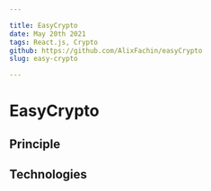 ```yaml
---

title: EasyCrypto
date: May 20th 2021
tags: React.js, Crypto
github: https://github.com/AlixFachin/easyCrypto
slug: easy-crypto

---
```


# EasyCrypto

## Principle

## Technologies


